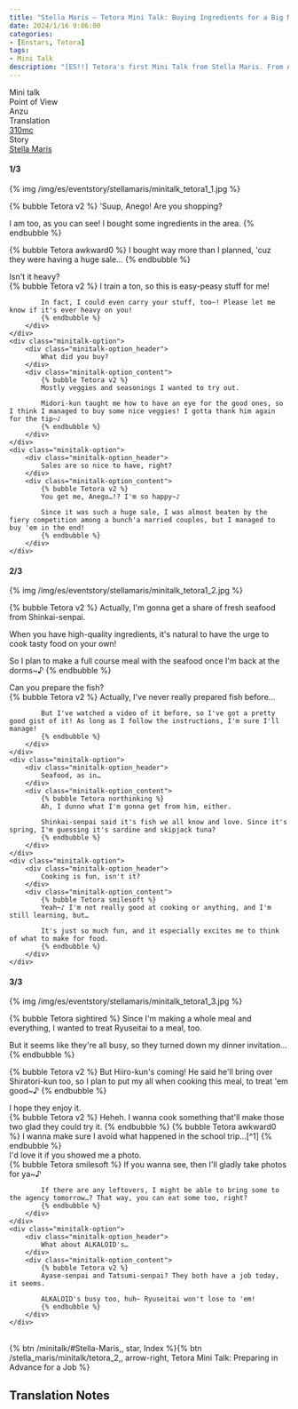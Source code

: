 ```yaml
---
title: "Stella Maris – Tetora Mini Talk: Buying Ingredients for a Big Meal"
date: 2024/1/16 9:06:00
categories:
- [Enstars, Tetora]
tags:
- Mini Talk
description: "[ES!!] Tetora's first Mini Talk from Stella Maris. From Anzu's POV."
---
```

<div class="three-wrapper" style="--storyColor:#5ac189;--storyColor-rgb:90,193,137;--storyColor-h:147.4;--storyColor-s:45.4%;--storyColor-l:55.5%;">
    <div class="info-area">
        <div class="info">
            <div class="info-item characters">
                <div class="label">
                    Mini talk
                </div>
                <div class="value">
								<a href="/categories/Enstars/Tetora" character="Tetora"></a>
                </div>
            </div>
            <div class="info-item one">
                <div class="label">
                    Point of View
                </div>
                <div class="value">
                    Anzu
                </div>
            </div>
            <div class="info-item two">
                <div class="label">
                    Translation
                </div>
                <div class="value">
                    <a href="/about">310mc</a>
                </div>
            </div>
            <div class="info-item three">
                <div class="label">
                   Story
                </div>
                <div class="value">
                    <a href="/stella_maris">Stella Maris</a>
                </div>
            </div>
        </div>
    </div>
</div>

<!-- more -->

#### <div mt="rare"></div> 1/3

{% img /img/es/eventstory/stellamaris/minitalk_tetora1_1.jpg %}

{% bubble Tetora v2 %}
'Suup, Anego! Are you shopping?

I am too, as you can see! I bought some ingredients in the area.
{% endbubble %}

{% bubble Tetora awkward0 %}
I bought way more than I planned, 'cuz they were having a huge sale…
{% endbubble %}

<div class="minitalk" character="Anzu">
    <div class="minitalk-option">
        <div class="minitalk-option_header">
            Isn't it heavy?
        </div>
        <div class="minitalk-option_content">
            {% bubble Tetora v2 %}
            I train a ton, so this is easy-peasy stuff for me!

            In fact, I could even carry your stuff, too~! Please let me know if it's ever heavy on you!
			{% endbubble %}
        </div>
    </div>
    <div class="minitalk-option">
        <div class="minitalk-option_header">
            What did you buy?
        </div>
        <div class="minitalk-option_content">
            {% bubble Tetora v2 %}
            Mostly veggies and seasonings I wanted to try out.

            Midori-kun taught me how to have an eye for the good ones, so I think I managed to buy some nice veggies! I gotta thank him again for the tip~♪
			{% endbubble %}
        </div>
    </div>
    <div class="minitalk-option">
        <div class="minitalk-option_header">
            Sales are so nice to have, right?
        </div>
        <div class="minitalk-option_content">
            {% bubble Tetora v2 %}
            You get me, Anego…!? I'm so happy~♪

            Since it was such a huge sale, I was almost beaten by the fiery competition among a bunch'a married couples, but I managed to buy 'em in the end!
			{% endbubble %}
        </div>
    </div>
</div>

#### <div mt="rare"></div> 2/3

{% img /img/es/eventstory/stellamaris/minitalk_tetora1_2.jpg %}

{% bubble Tetora v2 %}
Actually, I'm gonna get a share of fresh seafood from Shinkai-senpai.

When you have high-quality ingredients, it's natural to have the urge to cook tasty food on your own!

So I plan to make a full course meal with the seafood once I'm back at the dorms~♪
{% endbubble %}

<div class="minitalk" character="Anzu">
    <div class="minitalk-option">
        <div class="minitalk-option_header">
            Can you prepare the fish?
        </div>
        <div class="minitalk-option_content">
            {% bubble Tetora v2 %}
            Actually, I've never really prepared fish before…

            But I've watched a video of it before, so I've got a pretty good gist of it! As long as I follow the instructions, I'm sure I'll manage!
			{% endbubble %}
        </div>
    </div>
    <div class="minitalk-option">
        <div class="minitalk-option_header">
            Seafood, as in…
        </div>
        <div class="minitalk-option_content">
            {% bubble Tetora northinking %}
            Ah, I dunno what I'm gonna get from him, either.

            Shinkai-senpai said it's fish we all know and love. Since it's spring, I'm guessing it's sardine and skipjack tuna?
			{% endbubble %}
        </div>
    </div>
    <div class="minitalk-option">
        <div class="minitalk-option_header">
            Cooking is fun, isn't it?
        </div>
        <div class="minitalk-option_content">
            {% bubble Tetora smilesoft %}
            Yeah~♪ I'm not really good at cooking or anything, and I'm still learning, but…

            It's just so much fun, and it especially excites me to think of what to make for food.
			{% endbubble %}
        </div>
    </div>
</div>

#### <div mt="rare"></div> 3/3

{% img /img/es/eventstory/stellamaris/minitalk_tetora1_3.jpg %}

{% bubble Tetora sightired %}
Since I'm making a whole meal and everything, I wanted to treat Ryuseitai to a meal, too.

But it seems like they're all busy, so they turned down my dinner invitation…
{% endbubble %}

{% bubble Tetora v2 %}
But Hiiro-kun's coming! He said he'll bring over Shiratori-kun too, so I plan to put my all when cooking this meal, to treat 'em good~♪
{% endbubble %}

<div class="minitalk" character="Anzu">
    <div class="minitalk-option">
        <div class="minitalk-option_header">
          I hope they enjoy it.
        </div>
        <div class="minitalk-option_content">
            {% bubble Tetora v2 %}
            Heheh. I wanna cook something that'll make those two glad they could try it.
            {% endbubble %}
            {% bubble Tetora awkward0 %}
            I wanna make sure I avoid what happened in the school trip…[^1]
			{% endbubble %}
        </div>
    </div>
    <div class="minitalk-option">
        <div class="minitalk-option_header">
            I'd love it if you showed me a photo.
        </div>
        <div class="minitalk-option_content">
            {% bubble Tetora smilesoft %}
            If you wanna see, then I'll gladly take photos for ya~♪

            If there are any leftovers, I might be able to bring some to the agency tomorrow…? That way, you can eat some too, right?
			{% endbubble %}
        </div>
    </div>
    <div class="minitalk-option">
        <div class="minitalk-option_header">
            What about ALKALOID's…
        </div>
        <div class="minitalk-option_content">
            {% bubble Tetora v2 %}
            Ayase-senpai and Tatsumi-senpai? They both have a job today, it seems.

            ALKALOID's busy too, huh~ Ryuseitai won't lose to 'em!
			{% endbubble %}
        </div>
    </div>
</div>
<br>
<div toc>{% btn /minitalk/#Stella-Maris,, star, Index %}{% btn /stella_maris/minitalk/tetora_2,, arrow-right, Tetora Mini Talk: Preparing in Advance for a Job %}</div>

## Translation Notes

[^1]: Referring to <a href="https://ensemble-stars.fandom.com/wiki/High_and_Low" target="_blank">High and Low</a>. Please check <a href="https://enstarsmasterlist.github.io/scoutevent" target="_blank">this masterlist</a> for a translation.
